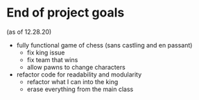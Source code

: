 # End of project goals
(as of 12.28.20)

- fully functional game of chess (sans castling and en passant)
	- fix king issue
	- fix team that wins
	- allow pawns to change characters
- refactor code for readability and modularity
	- refactor what I can into the king
	- erase everything from the main class